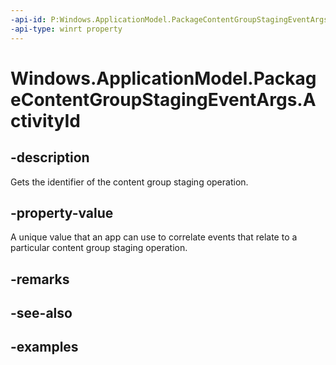 ```yaml
---
-api-id: P:Windows.ApplicationModel.PackageContentGroupStagingEventArgs.ActivityId
-api-type: winrt property
---
```


<!-- Property syntax.
public Guid ActivityId { get; }
-->

# Windows.ApplicationModel.PackageContentGroupStagingEventArgs.ActivityId

## -description
Gets the identifier of the content group staging operation.

## -property-value
A unique value that an app can use to correlate events that relate to a particular content group staging operation.

## -remarks

## -see-also

## -examples
